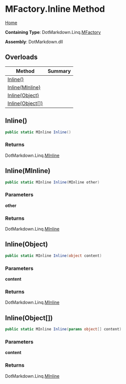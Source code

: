# MFactory\.Inline Method

[Home](../../../../README.md)

**Containing Type**: DotMarkdown\.Linq\.[MFactory](../README.md)

**Assembly**: DotMarkdown\.dll

## Overloads

| Method | Summary |
| ------ | ------- |
| [Inline()](#DotMarkdown_Linq_MFactory_Inline) | |
| [Inline(MInline)](#DotMarkdown_Linq_MFactory_Inline_DotMarkdown_Linq_MInline_) | |
| [Inline(Object)](#DotMarkdown_Linq_MFactory_Inline_System_Object_) | |
| [Inline(Object\[\])](#DotMarkdown_Linq_MFactory_Inline_System_Object___) | |

## Inline\(\) <a name="DotMarkdown_Linq_MFactory_Inline"></a>

```csharp
public static MInline Inline()
```

### Returns

DotMarkdown\.Linq\.[MInline](../../MInline/README.md)

## Inline\(MInline\) <a name="DotMarkdown_Linq_MFactory_Inline_DotMarkdown_Linq_MInline_"></a>

```csharp
public static MInline Inline(MInline other)
```

### Parameters

**other**

### Returns

DotMarkdown\.Linq\.[MInline](../../MInline/README.md)

## Inline\(Object\) <a name="DotMarkdown_Linq_MFactory_Inline_System_Object_"></a>

```csharp
public static MInline Inline(object content)
```

### Parameters

**content**

### Returns

DotMarkdown\.Linq\.[MInline](../../MInline/README.md)

## Inline\(Object\[\]\) <a name="DotMarkdown_Linq_MFactory_Inline_System_Object___"></a>

```csharp
public static MInline Inline(params object[] content)
```

### Parameters

**content**

### Returns

DotMarkdown\.Linq\.[MInline](../../MInline/README.md)

